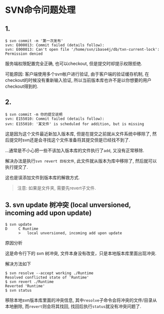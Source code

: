 # SVN命令问题处理

## 1.

```
$ svn commit -m '第一次发布'
svn: E000013: Commit failed (details follow):
svn: E000013: Can't open file '/home/svn/ibase4j/db/txn-current-lock': Permission denied
```

服务端权限配置完全正确, 也可以checkout, 但是提交时却提示权限拒绝.

可能原因: 客户端使用多个svn帐户进行验证, 由于客户端的验证缓存机制, 在checkout的时候没有重新输入验证, 所以当前版本库也许不是以你想要的用户checkout得到的.

## 2. 

```
$ svn commit -m 你的提交说明
svn: E155010: Commit failed (details follow):
svn: E155010: '某文件' is scheduled for addition, but is missing
```

这是因为这个文件最近新加入版本库, 但是在提交之前就从文件系统中移除了, 然后提交时svn还是会寻找这个文件准备将其提交但是已经找不到了.

...通常是不小心把一些不该加入版本库的文件执行了`add`, 又没有正常移除.

解决办法是执行`svn revert 目标文件`, 此文件就从版本为库中移除了, 然后就可以执行提交了.

这也是误添加文件到版本库的解救方式.

> 注意: 如果是文件夹, 需要先revert子文件.

## 3. svn update 树冲突 (local unversioned, incoming add upon update)

```
$ svn update
D     C Runtime
      >   local unversioned, incoming add upon update
```

原因分析

这是命令行下的 svn 树冲突, 文件本身没有改变，只是本地版本库里面出现冲突.

解决方法如下

```
$ svn resolve --accept working ./Runtime
Resolved conflicted state of 'Runtime'
$ svn revert ./Runtime
Reverted 'Runtime'
$ svn status
```

移除本地svn版本库里面的冲突信息, 其中`resolve`子命令会将冲突的文件/目录从本地删除, 而`revert`则会将其找回, 找回后执行`status`就没有冲突问题了.